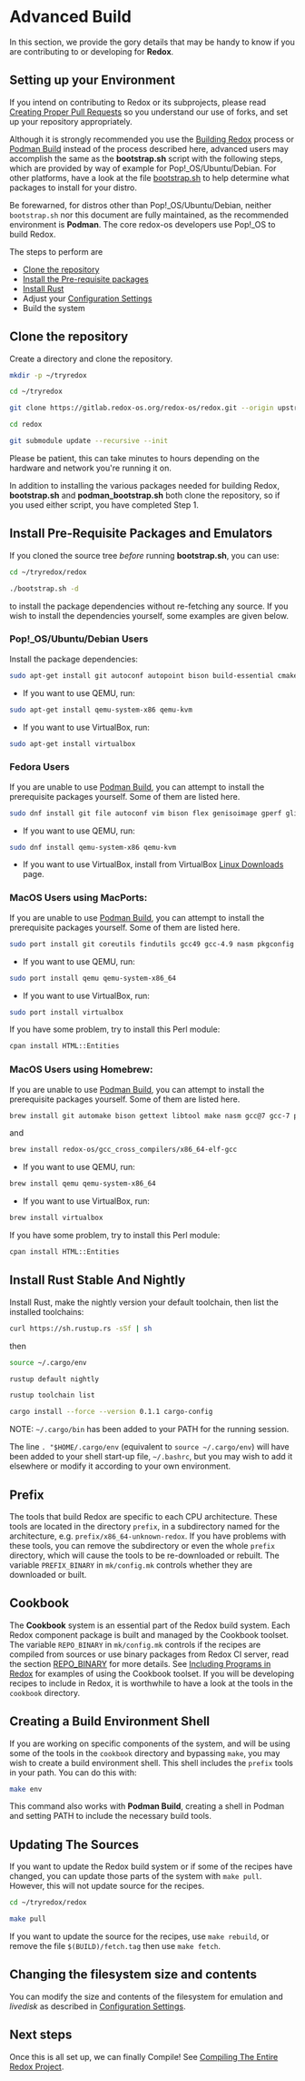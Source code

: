 # Advanced Build

In this section, we provide the gory details that may be handy to know if you are contributing to or developing for **Redox**.

## Setting up your Environment

If you intend on contributing to Redox or its subprojects, please read [Creating Proper Pull Requests](./ch12-04-creating-proper-pull-requests.md) so you understand our use of forks, and set up your repository appropriately. 

Although it is strongly recommended you use the [Building Redox](./ch02-05-building-redox.md) process or [Podman Build](./ch02-06-podman-build.md) instead of the process described here, advanced users may accomplish the same as the **bootstrap.sh** script with the following steps, which are provided by way of example for Pop!_OS/Ubuntu/Debian. For other platforms, have a look at the file [bootstrap.sh](https://gitlab.redox-os.org/redox-os/redox/-/blob/master/bootstrap.sh) to help determine what packages to install for your distro.

Be forewarned, for distros other than Pop!_OS/Ubuntu/Debian, neither `bootstrap.sh` nor this document are fully maintained, as the recommended environment is **Podman**. The core redox-os developers use Pop!_OS to build Redox.

The steps to perform are 
- [Clone the repository](#clone-the-repository)
- [Install the Pre-requisite packages](#install-pre-requisite-packages-and-emulators)
- [Install Rust](#install-rust-stable-and-nightly)
- Adjust your [Configuration Settings](./ch02-07-configuration-settings.md)
- Build the system

## Clone the repository

Create a directory and clone the repository.

```sh
mkdir -p ~/tryredox
```

```sh
cd ~/tryredox
```

```sh
git clone https://gitlab.redox-os.org/redox-os/redox.git --origin upstream --recursive
```

```sh
cd redox
```

```sh
git submodule update --recursive --init
```

Please be patient, this can take minutes to hours depending on the hardware and network you're running it on.

In addition to installing the various packages needed for building Redox, **bootstrap.sh** and **podman_bootstrap.sh** both clone the repository, so if you used either script, you have completed Step 1. 

## Install Pre-Requisite Packages and Emulators

If you cloned the source tree *before* running **bootstrap.sh**, you can use:

```sh
cd ~/tryredox/redox
```

```sh
./bootstrap.sh -d
```

to install the package dependencies without re-fetching any source. If you wish to install the dependencies yourself, some examples are given below.

### Pop!_OS/Ubuntu/Debian Users

Install the package dependencies:

```sh
sudo apt-get install git autoconf autopoint bison build-essential cmake curl file flex genisoimage git gperf libc6-dev-i386 libexpat-dev libfuse-dev libgmp-dev libhtml-parser-perl libpng-dev libtool libjpeg-dev libvorbis-dev libsdl2-ttf-dev libosmesa6-dev m4 nasm pkg-config po4a syslinux-utils texinfo libsdl1.2-dev ninja-build meson python3-mako
```

- If you want to use QEMU, run:

```sh
sudo apt-get install qemu-system-x86 qemu-kvm
```

- If you want to use VirtualBox, run:

```sh
sudo apt-get install virtualbox
```

### Fedora Users

If you are unable to use [Podman Build](./ch02-06-podman-build.md), you can attempt to install the prerequisite packages yourself. Some of them are listed here.

```sh
sudo dnf install git file autoconf vim bison flex genisoimage gperf glibc-devel.i686 expat expat-devel fuse-devel fuse3-devel gmp-devel perl-HTML-Parser libpng-devel libtool libjpeg-turbo-devel libvorbis-devel SDL2_ttf-devel mesa-libOSMesa-devel m4 nasm po4a syslinux texinfo sdl12-compat-devel ninja-build meson python3-mako make gcc gcc-c++ openssl patch automake perl-Pod-Html perl-FindBin gperf curl gettext-devel perl-Pod-Xhtml pkgconf-pkg-config cmake
```

- If you want to use QEMU, run:

```sh
sudo dnf install qemu-system-x86 qemu-kvm
```

- If you want to use VirtualBox, install from VirtualBox [Linux Downloads](https://www.virtualbox.org/wiki/Linux_Downloads) page.

### MacOS Users using MacPorts:

If you are unable to use [Podman Build](./ch02-06-podman-build.md), you can attempt to install the prerequisite packages yourself. Some of them are listed here.

```sh
sudo port install git coreutils findutils gcc49 gcc-4.9 nasm pkgconfig osxfuse x86_64-elf-gcc cmake ninja po4a texinfo
```

- If you want to use QEMU, run:

```sh
sudo port install qemu qemu-system-x86_64
```

- If you want to use VirtualBox, run:

```sh
sudo port install virtualbox
```

If you have some problem, try to install this Perl module:

```sh
cpan install HTML::Entities
```

### MacOS Users using Homebrew:

If you are unable to use [Podman Build](./ch02-06-podman-build.md), you can attempt to install the prerequisite packages yourself. Some of them are listed here.

```sh
brew install git automake bison gettext libtool make nasm gcc@7 gcc-7 pkg-config cmake ninja po4a macfuse findutils textinfo
```
and

```sh
brew install redox-os/gcc_cross_compilers/x86_64-elf-gcc
```

- If you want to use QEMU, run:

```sh
brew install qemu qemu-system-x86_64
```

- If you want to use VirtualBox, run:

```sh
brew install virtualbox
```

If you have some problem, try to install this Perl module:

```sh
cpan install HTML::Entities
```

## Install Rust Stable And Nightly

Install Rust, make the nightly version your default toolchain, then list the installed toolchains:

```sh
curl https://sh.rustup.rs -sSf | sh
```

then

```sh
source ~/.cargo/env
```

```sh
rustup default nightly
```

```sh
rustup toolchain list
```

```sh
cargo install --force --version 0.1.1 cargo-config
```

NOTE: `~/.cargo/bin` has been added to your PATH for the running session.

The line `. "$HOME/.cargo/env` (equivalent to `source ~/.cargo/env`) will have been added to your shell start-up file, `~/.bashrc`, but you may wish to add it elsewhere or modify it according to your own environment.

## Prefix

The tools that build Redox are specific to each CPU architecture. These tools are located in the directory `prefix`, in a subdirectory named for the architecture, e.g. `prefix/x86_64-unknown-redox`. If you have problems with these tools, you can remove the subdirectory or even the whole `prefix` directory, which will cause the tools to be re-downloaded or rebuilt. The variable `PREFIX_BINARY` in `mk/config.mk` controls whether they are downloaded or built.

## Cookbook

The **Cookbook** system is an essential part of the Redox build system. Each Redox component package  is built and managed by the Cookbook toolset. The variable `REPO_BINARY` in `mk/config.mk` controls if the recipes are compiled from sources or use binary packages from Redox CI server, read the section [REPO_BINARY](./ch02-07-configuration-settings.md#repo_binary) for more details. See [Including Programs in Redox](./ch09-01-including-programs.md) for examples of using the Cookbook toolset. If you will be developing recipes to include in Redox, it is worthwhile to have a look at the tools in the `cookbook` directory.

## Creating a Build Environment Shell

If you are working on specific components of the system, and will be using some of the tools in the `cookbook` directory and bypassing `make`, you may wish to create a build environment shell. This shell includes the `prefix` tools in your path. You can do this with:

```sh
make env
```

This command also works with **Podman Build**, creating a shell in Podman and setting PATH to include the necessary build tools.

## Updating The Sources

If you want to update the Redox build system or if some of the recipes have changed, you can update those parts of the system with `make pull`. However, this will not update source for the recipes.

```sh
cd ~/tryredox/redox
```

```sh
make pull
```

If you want to update the source for the recipes, use `make rebuild`, or remove the file `$(BUILD)/fetch.tag` then use `make fetch`.

## Changing the filesystem size and contents

You can modify the size and contents of the filesystem for emulation and *livedisk* as described in [Configuration Settings](./ch02-07-configuration-settings.md).

## Next steps

Once this is all set up, we can finally Compile! See [Compiling The Entire Redox Project](./ch02-05-building-redox.md#compiling-the-entire-redox-project).
